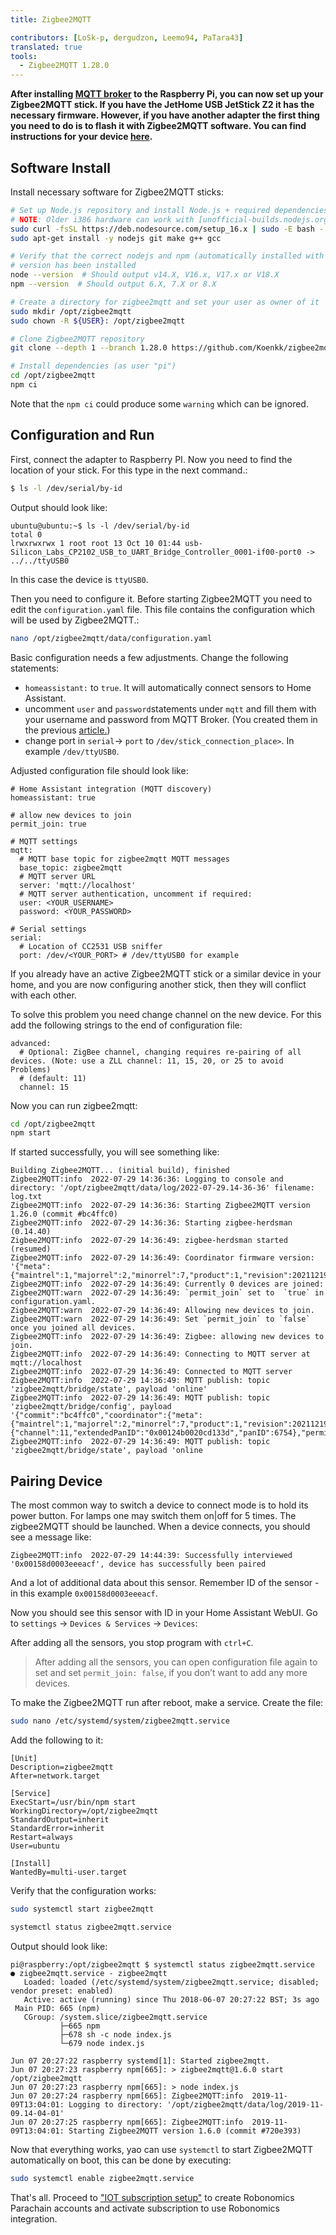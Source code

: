 ```yaml
---
title: Zigbee2MQTT

contributors: [LoSk-p, dergudzon, Leemo94, PaTara43]
translated: true
tools:
  - Zigbee2MQTT 1.28.0
---
```


**After installing [MQTT broker](/docs/mqtt-broker/) to the Raspberry Pi, you can now set up your Zigbee2MQTT stick.
If you have the JetHome USB JetStick Z2 it has the necessary firmware. However, if you have another 
adapter the first thing you need to do is to flash it with Zigbee2MQTT software. You can find instructions for your 
device [here](https://www.zigbee2mqtt.io/information/supported_adapters.html).**

## Software Install

Install necessary software for Zigbee2MQTT sticks:

```bash
# Set up Node.js repository and install Node.js + required dependencies
# NOTE: Older i386 hardware can work with [unofficial-builds.nodejs.org](https://unofficial-builds.nodejs.org/download/release/v16.15.0/ e.g. Version 16.15.0 should work.
sudo curl -fsSL https://deb.nodesource.com/setup_16.x | sudo -E bash -
sudo apt-get install -y nodejs git make g++ gcc

# Verify that the correct nodejs and npm (automatically installed with nodejs)
# version has been installed
node --version  # Should output v14.X, V16.x, V17.x or V18.X
npm --version  # Should output 6.X, 7.X or 8.X

# Create a directory for zigbee2mqtt and set your user as owner of it
sudo mkdir /opt/zigbee2mqtt
sudo chown -R ${USER}: /opt/zigbee2mqtt

# Clone Zigbee2MQTT repository
git clone --depth 1 --branch 1.28.0 https://github.com/Koenkk/zigbee2mqtt.git /opt/zigbee2mqtt

# Install dependencies (as user "pi")
cd /opt/zigbee2mqtt
npm ci
```

Note that the `npm ci` could produce some `warning` which can be ignored.

## Configuration and Run

First, connect the adapter to Raspberry PI. Now you need to find the location of your stick. For this type in the next command.:

```bash
$ ls -l /dev/serial/by-id
```

Output should look like:

```shell
ubuntu@ubuntu:~$ ls -l /dev/serial/by-id
total 0
lrwxrwxrwx 1 root root 13 Oct 10 01:44 usb-Silicon_Labs_CP2102_USB_to_UART_Bridge_Controller_0001-if00-port0 -> ../../ttyUSB0

```

In this case the device is `ttyUSB0`.

Then you need to configure it. Before starting Zigbee2MQTT you need to edit the `configuration.yaml` file. 
This file contains the configuration which will be used by Zigbee2MQTT.:

```bash
nano /opt/zigbee2mqtt/data/configuration.yaml
```

Basic configuration needs a few adjustments. Change the following statements:
 - `homeassistant:` to `true`. It will automatically connect sensors to Home Assistant.
 - uncomment `user` and `password`statements under `mqtt` and fill them with your username and password from MQTT Broker. (You created them in the previous [article.](/docs/mqtt-broker/))
 - change port in `serial`-> `port` to `/dev/stick_connection_place>`. In example `/dev/ttyUSB0`.

Adjusted configuration file should look like:

```shell
# Home Assistant integration (MQTT discovery)
homeassistant: true

# allow new devices to join
permit_join: true

# MQTT settings
mqtt:
  # MQTT base topic for zigbee2mqtt MQTT messages
  base_topic: zigbee2mqtt
  # MQTT server URL
  server: 'mqtt://localhost'
  # MQTT server authentication, uncomment if required:
  user: <YOUR_USERNAME>
  password: <YOUR_PASSWORD>

# Serial settings
serial:
  # Location of CC2531 USB sniffer
  port: /dev/<YOUR_PORT> # /dev/ttyUSB0 for example
```

<robo-wiki-note type="warning">

  If you already have an active Zigbee2MQTT stick or a similar device in your home, 
  and you are now configuring another stick, then they will conflict with each other. 

</robo-wiki-note>

To solve this problem you need change channel on the new device. For this add the following strings to the end of configuration file:

```shell
advanced:
  # Optional: ZigBee channel, changing requires re-pairing of all devices. (Note: use a ZLL channel: 11, 15, 20, or 25 to avoid Problems)
  # (default: 11)
  channel: 15
```

Now you can run zigbee2mqtt:

```bash
cd /opt/zigbee2mqtt
npm start
```

If started successfully, you will see something like:
```shell
Building Zigbee2MQTT... (initial build), finished
Zigbee2MQTT:info  2022-07-29 14:36:36: Logging to console and directory: '/opt/zigbee2mqtt/data/log/2022-07-29.14-36-36' filename: log.txt
Zigbee2MQTT:info  2022-07-29 14:36:36: Starting Zigbee2MQTT version 1.26.0 (commit #bc4ffc0)
Zigbee2MQTT:info  2022-07-29 14:36:36: Starting zigbee-herdsman (0.14.40)
Zigbee2MQTT:info  2022-07-29 14:36:49: zigbee-herdsman started (resumed)
Zigbee2MQTT:info  2022-07-29 14:36:49: Coordinator firmware version: '{"meta":{"maintrel":1,"majorrel":2,"minorrel":7,"product":1,"revision":20211219,"transportrev":2},"type":"zStack3x0"}'
Zigbee2MQTT:info  2022-07-29 14:36:49: Currently 0 devices are joined:
Zigbee2MQTT:warn  2022-07-29 14:36:49: `permit_join` set to  `true` in configuration.yaml.
Zigbee2MQTT:warn  2022-07-29 14:36:49: Allowing new devices to join.
Zigbee2MQTT:warn  2022-07-29 14:36:49: Set `permit_join` to `false` once you joined all devices.
Zigbee2MQTT:info  2022-07-29 14:36:49: Zigbee: allowing new devices to join.
Zigbee2MQTT:info  2022-07-29 14:36:49: Connecting to MQTT server at mqtt://localhost
Zigbee2MQTT:info  2022-07-29 14:36:49: Connected to MQTT server
Zigbee2MQTT:info  2022-07-29 14:36:49: MQTT publish: topic 'zigbee2mqtt/bridge/state', payload 'online'
Zigbee2MQTT:info  2022-07-29 14:36:49: MQTT publish: topic 'zigbee2mqtt/bridge/config', payload '{"commit":"bc4ffc0","coordinator":{"meta":{"maintrel":1,"majorrel":2,"minorrel":7,"product":1,"revision":20211219,"transportrev":2},"type":"zStack3x0"},"log_level":"info","network":{"channel":11,"extendedPanID":"0x00124b0020cd133d","panID":6754},"permit_join":true,"version":"1.26.0"}'
Zigbee2MQTT:info  2022-07-29 14:36:49: MQTT publish: topic 'zigbee2mqtt/bridge/state', payload 'online
```

## Pairing Device

The most common way to switch a device to connect mode is to hold its power button. For lamps one may switch them on|off
for 5 times. The zigbee2MQTT should be launched. When a device connects, you should see a message like:

```
Zigbee2MQTT:info  2022-07-29 14:44:39: Successfully interviewed '0x00158d0003eeeacf', device has successfully been paired
```
And a lot of additional data about this sensor. Remember ID of the sensor - in this example `0x00158d0003eeeacf`.

Now you should see this sensor with ID in your Home Assistant WebUI. Go to `settings` -> `Devices & Services` -> `Devices`:

<robo-wiki-picture src="home-assistant/mqtt-devices.jpg" />

After adding all the sensors, you stop program with `ctrl+C`.

> After adding all the sensors, you can open configuration file again to set and set `permit_join: false`, if you don’t want to add any more devices.

To make the Zigbee2MQTT run after reboot, make a service. Create the file:

```bash
sudo nano /etc/systemd/system/zigbee2mqtt.service
```

Add the following to it:

```
[Unit]
Description=zigbee2mqtt
After=network.target

[Service]
ExecStart=/usr/bin/npm start
WorkingDirectory=/opt/zigbee2mqtt
StandardOutput=inherit
StandardError=inherit
Restart=always
User=ubuntu

[Install]
WantedBy=multi-user.target
```

Verify that the configuration works:

```bash
sudo systemctl start zigbee2mqtt
```

```bash
systemctl status zigbee2mqtt.service
```

Output should look like:
```
pi@raspberry:/opt/zigbee2mqtt $ systemctl status zigbee2mqtt.service
● zigbee2mqtt.service - zigbee2mqtt
   Loaded: loaded (/etc/systemd/system/zigbee2mqtt.service; disabled; vendor preset: enabled)
   Active: active (running) since Thu 2018-06-07 20:27:22 BST; 3s ago
 Main PID: 665 (npm)
   CGroup: /system.slice/zigbee2mqtt.service
           ├─665 npm
           ├─678 sh -c node index.js
           └─679 node index.js

Jun 07 20:27:22 raspberry systemd[1]: Started zigbee2mqtt.
Jun 07 20:27:23 raspberry npm[665]: > zigbee2mqtt@1.6.0 start /opt/zigbee2mqtt
Jun 07 20:27:23 raspberry npm[665]: > node index.js
Jun 07 20:27:24 raspberry npm[665]: Zigbee2MQTT:info  2019-11-09T13:04:01: Logging to directory: '/opt/zigbee2mqtt/data/log/2019-11-09.14-04-01'
Jun 07 20:27:25 raspberry npm[665]: Zigbee2MQTT:info  2019-11-09T13:04:01: Starting Zigbee2MQTT version 1.6.0 (commit #720e393)
```

Now that everything works, yao can use `systemctl` to start Zigbee2MQTT automatically on boot, this can be done by executing:

```bash
sudo systemctl enable zigbee2mqtt.service
```
That's all. Proceed to ["IOT subscription setup"](/docs/iot-sub-setup/) to create Robonomics Parachain accounts and 
activate subscription to use Robonomics integration.